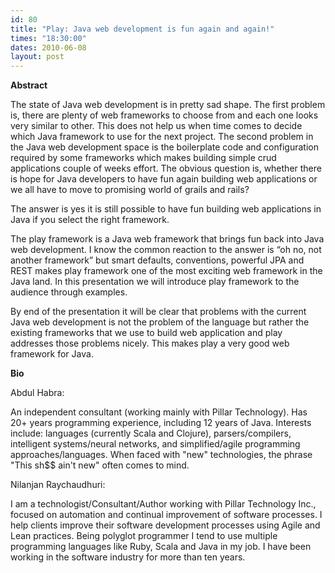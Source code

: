 ```yaml
---
id: 80
title: "Play: Java web development is fun again and again!"
times: "18:30:00"
dates: 2010-06-08
layout: post
---
```

 **Abstract**

The state of Java web development is in pretty sad shape. The first problem is, there are plenty of web frameworks to choose from and each one looks very similar to other. This does not help us when time comes to decide which Java framework to use for the next project. The second problem in the Java web development space is the boilerplate code and configuration required by some frameworks which makes building simple crud applications couple of weeks effort. The obvious question is, whether there is hope for Java developers to have fun again building web applications or we all have to move to promising world of grails and rails?  
  
The answer is yes it is still possible to have fun building web applications in Java if you select the right framework.  
  
The play framework is a Java web framework that brings fun back into Java web development. I know the common reaction to the answer is “oh no, not another framework” but smart defaults, conventions, powerful JPA and REST makes play framework one of the most exciting web framework in the Java land. In this presentation we will introduce play framework to the audience through examples.&nbsp;   
  
By end of the presentation it will be clear that problems with the current Java web development is not the problem of the language but rather the existing frameworks that we use to build web application and play addresses those problems nicely. This makes play a very good web framework for Java.

**Bio**

Abdul Habra:   
  
An independent consultant (working mainly with Pillar Technology). Has 20+ years programming experience, including 12 years of Java. Interests include: languages (currently Scala and Clojure), parsers/compilers, intelligent systems/neural networks, and simplified/agile programming approaches/languages. When faced with "new" technologies, the phrase "This sh$$ ain't new" often comes to mind.  
  
Nilanjan Raychaudhuri:  
  
I am a technologist/Consultant/Author working with Pillar Technology Inc., focused on automation and continual improvement of software processes. I help clients improve their software development processes using Agile and Lean practices. Being polyglot programmer I tend to use multiple programming languages like Ruby, Scala and Java in my job. I have been working in the software industry for more than ten years.

